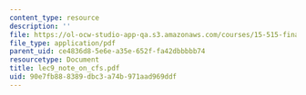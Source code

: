 ```yaml
---
content_type: resource
description: ''
file: https://ol-ocw-studio-app-qa.s3.amazonaws.com/courses/15-515-financial-accounting-fall-2003/90e7fb888389dbc3a74b971aad969ddf_lec9_note_on_cfs.pdf
file_type: application/pdf
parent_uid: ce4836d8-5e6e-a35e-652f-fa42dbbbbb74
resourcetype: Document
title: lec9_note_on_cfs.pdf
uid: 90e7fb88-8389-dbc3-a74b-971aad969ddf
---
```

